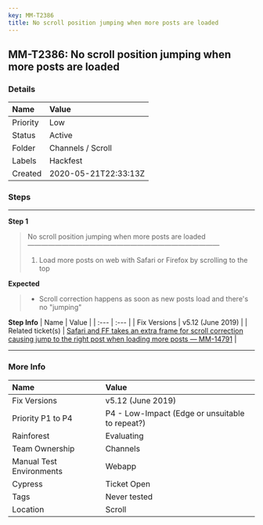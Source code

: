 ```yaml
---
key: MM-T2386
title: No scroll position jumping when more posts are loaded
---
```


## MM-T2386: No scroll position jumping when more posts are loaded

### Details

| Name     | Value                |
| :------- | :------------------- |
| Priority | Low                  |
| Status   | Active               |
| Folder   | Channels / Scroll    |
| Labels   | Hackfest             |
| Created  | 2020-05-21T22:33:13Z |

### Steps

<hr/>

**Step 1**

> <article>No scroll position jumping when more posts are loaded<br>————————————————————————————<ol><li>Load more posts on web with Safari or Firefox by scrolling to the top</li></ol></article>

**Expected**

> <article><ul><li>Scroll correction happens as soon as new posts load and there's no "jumping"</li></ul></article>

**Step Info**
| Name | Value |
| :--- | :--- |
| Fix Versions | v5.12 (June 2019) |
| Related ticket(s) | <a href="http://14791">Safari and FF takes an extra frame for scroll correction causing jump to the right post when loading more posts — MM-14791</a> |

<hr/>

### More Info

| Name                     | Value                                           |
| :----------------------- | :---------------------------------------------- |
| Fix Versions             | v5.12 (June 2019)                               |
| Priority P1 to P4        | P4 - Low-Impact (Edge or unsuitable to repeat?) |
| Rainforest               | Evaluating                                      |
| Team Ownership           | Channels                                        |
| Manual Test Environments | Webapp                                          |
| Cypress                  | Ticket Open                                     |
| Tags                     | Never tested                                    |
| Location                 | Scroll                                          |
